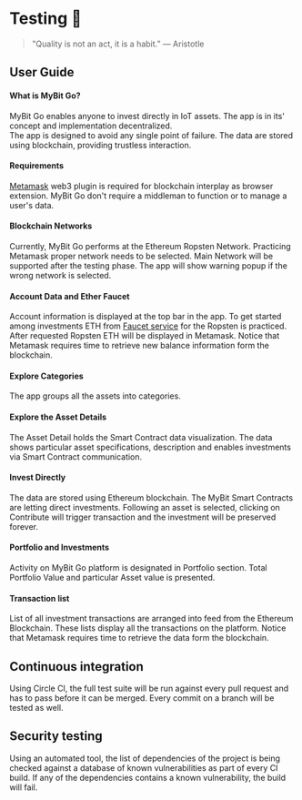# Testing  :book:
> "Quality is not an act, it is a habit.”
>— Aristotle

## User Guide

#### What is MyBit Go?
MyBit Go enables anyone to invest directly in IoT assets.
The app is in its' concept and implementation decentralized.  
The app is designed to avoid any single point of failure.  The data are stored using blockchain, providing trustless interaction.


#### Requirements
[Metamask](https://metamask.io/) web3 plugin is required for blockchain interplay as browser extension.
MyBit Go don't require a middleman to function or to manage a user's data. 

#### Blockchain Networks
Currently, MyBit Go performs at the Ethereum Ropsten Network. Practicing Metamask proper network needs to be selected. Main Network will be supported after the testing phase. The app will show warning popup if the wrong network is selected.

#### Account Data and Ether Faucet
Account information is displayed at the top bar in the app. 
To get started among investments ETH from [Faucet service](https://faucet.metamask.io/) for the Ropsten is practiced. 
After requested Ropsten ETH will be displayed in Metamask.
Notice that Metamask requires time to retrieve new balance information form the blockchain.

#### Explore Categories
The app groups all the assets into categories. 


#### Explore the Asset Details
The Asset Detail holds the Smart Contract data visualization. The data shows particular asset specifications, description and enables investments via Smart Contract communication. 

#### Invest Directly
The data are stored using Ethereum blockchain. The MyBit Smart Contracts are letting direct investments. Following an asset is selected, clicking on Contribute will trigger transaction and the investment will be preserved forever.

#### Portfolio and Investments
Activity on MyBit Go platform is designated in Portfolio section. Total Portfolio Value and particular Asset value is presented. 

#### Transaction list
List of all investment transactions are arranged into feed from the Ethereum Blockchain.
These lists display all the transactions on the platform.
Notice that Metamask requires time to retrieve the data form the blockchain.

## Continuous integration
Using Circle CI, the full test suite will be run against every pull request and has to pass before it can be merged. Every commit on a branch will be tested as well.

## Security testing
Using an automated tool, the list of dependencies of the project is being checked against a database of known vulnerabilities as part of every CI build. If any of the dependencies contains a known vulnerability, the build will fail.